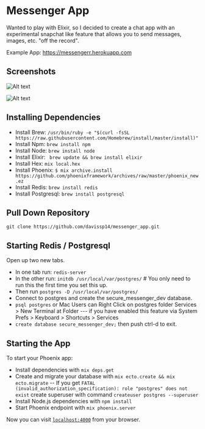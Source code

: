 # Messenger App

Wanted to play with Elixir, so I decided to create a chat app with an experimental snapchat like feature that allows you to send messages, images, etc. "off the record".   

Example App: https://messengerr.herokuapp.com

## Screenshots

![Alt text](https://www.dropbox.com/s/2to5o24ti4rzipr/screen_1.png?dl=0 "Screen 1")

![Alt text](https://www.dropbox.com/s/z7a8frlmu7a1q9x/screen_2.png?dl=0 "Screen 2")


## Installing Dependencies

* Install Brew: `/usr/bin/ruby -e "$(curl -fsSL https://raw.githubusercontent.com/Homebrew/install/master/install)"`
* Install Npm: `brew install npm`
* Install Node: `brew install node`
* Install Elixir: ` brew update && brew install elixir`
* Install Hex:  `mix local.hex`
* Install Phoenix: `$ mix archive.install https://github.com/phoenixframework/archives/raw/master/phoenix_new.ez`
* Install Redis: `brew install redis`
* Install Postgresql: `brew install postgresql`


## Pull Down Repository
 `git clone https://github.com/davissp14/messenger_app.git`

## Starting Redis / Postgresql
Open up two new tabs.
 * In one tab run:  `redis-server` 
 * In the other run: `initdb /usr/local/var/postgres/`  # You only need to run this the first time you set this up.
 * Then run `postgres -D /usr/local/var/postgres/`
 * Connect to postgres and create the secure_messenger_dev database.
 * `psql postgres` or Mac Users can Right Click on postgres folder Services > New Terminal at Folder --- if you have enabled this feature via System Prefs > Keyboard > Shortcuts > Services
 * `create database secure_messenger_dev;` then push ctrl-d to exit. 

## Starting the App

To start your Phoenix app:

  * Install dependencies with `mix deps.get`
  * Create and migrate your database with `mix ecto.create && mix ecto.migrate` -- If you get `FATAL (invalid_authorization_specification): role "postgres" does not exist` create superuser with command `createuser postgres --superuser`
  * Install Node.js dependencies with `npm install`
  * Start Phoenix endpoint with `mix phoenix.server`

Now you can visit [`localhost:4000`](http://localhost:4000) from your browser.


